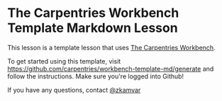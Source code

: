 # The Carpentries Workbench Template Markdown Lesson

This lesson is a template lesson that uses
[The Carpentries Workbench][workbench].

To get started using this template,
visit <https://github.com/carpentries/workbench-template-md/generate>
and follow the instructions.
Make sure you're logged into Github!

If you have any questions, contact [@zkamvar](https://github.com/zkamvar)

[workbench]: https://carpentries.github.io/sandpaper-docs/
